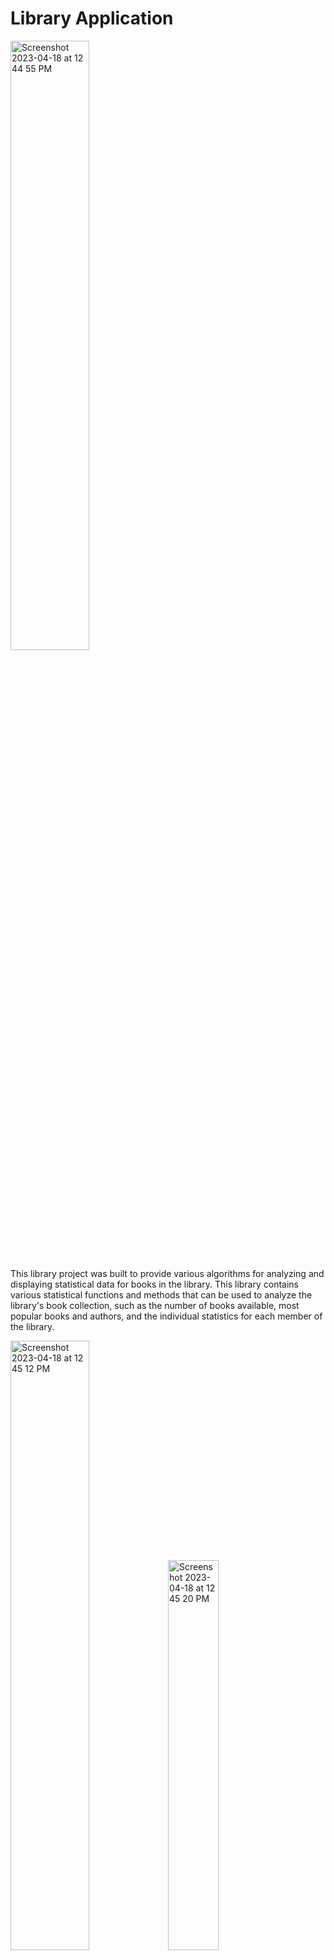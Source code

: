 # Library Application
<img width="1697" alt="Screenshot 2023-04-18 at 12 44 55 PM" style="width: 50%" src="https://user-images.githubusercontent.com/112902224/232863246-c8968fd4-ea92-42df-b0d2-a46ea8f7b2d0.png">​

This library project was built to provide various algorithms for analyzing and displaying statistical data for books in the library. This library contains various statistical functions and methods that can be used to analyze the library's book collection, such as the number of books available, most popular books and authors, and the individual statistics for each member of the library.

<img width="1691" alt="Screenshot 2023-04-18 at 12 45 12 PM" style="width: 50%"  src="https://user-images.githubusercontent.com/112902224/232863489-8e10ac0d-ade9-4f1b-bb45-1ec9b55f61c1.png"><img width="1697" alt="Screenshot 2023-04-18 at 12 45 20 PM" style="width: 40%" src="https://user-images.githubusercontent.com/112902224/232864167-032dffa4-b9f1-4878-bbd6-fc8eb18997d9.png">

### Built with

[![My Skills](https://skillicons.dev/icons?i=js,html,css)](https://skillicons.dev)
